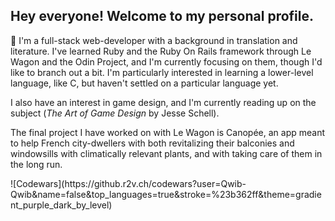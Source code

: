 **Hey everyone! Welcome to my personal profile.**
---
🌱 I'm a full-stack web-developer with a background in translation and literature. I've learned Ruby and the Ruby On Rails framework through Le Wagon and the Odin Project, and I'm currently focusing on them, though I'd like to branch out a bit. I'm particularly interested in learning a lower-level language, like C, but haven't settled on a particular language yet.

I also have an interest in game design, and I'm currently reading up on the subject (*The Art of Game Design* by Jesse Schell).

The final project I have worked on with Le Wagon is Canopée, an app meant to help French city-dwellers with both revitalizing their balconies and windowsills with climatically relevant plants, and with taking care of them in the long run.

<div>
  ![Codewars](https://github.r2v.ch/codewars?user=Qwib-Qwib&name=false&top_languages=true&stroke=%23b362ff&theme=gradient_purple_dark_by_level)
</div>
<!--
**Qwib-Qwib/Qwib-Qwib** is a ✨ _special_ ✨ repository because its `README.md` (this file) appears on your GitHub profile.

Here are some ideas to get you started:

- 🔭 I’m currently working on ...
- 🌱 I’m currently learning ...
- 👯 I’m looking to collaborate on ...
- 🤔 I’m looking for help with ...
- 💬 Ask me about ...
- 📫 How to reach me: ...
- 😄 Pronouns: ...
- ⚡ Fun fact: ...
-->
